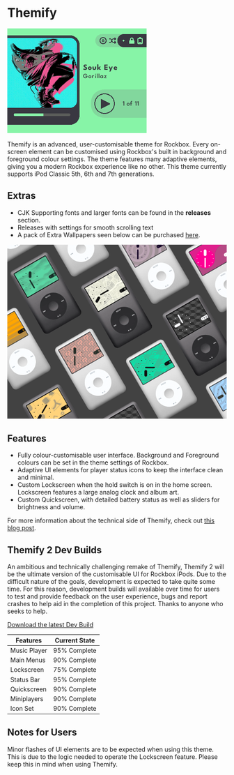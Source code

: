 # Themify

![Themify examples](Images/themify.gif)

Themify is an advanced, user-customisable theme for Rockbox. Every on-screen element can be customised using Rockbox's built in background and foreground colour settings. The theme features many adaptive elements, giving you a modern Rockbox experience like no other. This theme currently supports iPod Classic 5th, 6th and 7th generations.

## Extras

 - CJK Supporting fonts and larger fonts can be found in the **releases** section.  
 - Releases with settings for smooth scrolling text 
 - A pack of Extra Wallpapers seen below can be purchased [here](https://d00k.itch.io/themifywallpaperpack).

![Image of Lockscreen options](Images/Hi-Res/WallpapersStyles.png)

## Features

- Fully colour-customisable user interface. Background and Foreground colours can be set in the theme settings of Rockbox.
- Adaptive UI elements for player status icons to keep the interface clean and minimal. 
- Custom Lockscreen when the hold switch is on in the home screen. Lockscreen features a large analog clock and album art.
- Custom Quickscreen, with detailed battery status as well as sliders for brightness and volume.

For more information about the technical side of Themify, check out [this blog post](https://d00k.net/journal/inside_themify/).

## Themify 2 Dev Builds

An ambitious and technically challenging remake of Themify, Themify 2 will be the ultimate version of the customisable UI for Rockbox iPods. Due to the difficult nature of the goals, development is expected to take quite some time. For this reason, development builds will available over time for users to test and provide feedback on the user experience, bugs and report crashes to help aid in the completion of this project. Thanks to anyone who seeks to help.

[Download the latest Dev Build](https://github.com/D0-0K/themify/releases/tag/v.2.0-dev.2)

| Features | Current State |
| ----------- | -----------|
| Music Player | 95% Complete |
| Main Menus | 90% Complete |
| Lockscreen | 75% Complete |
| Status Bar | 95% Complete |
| Quickscreen | 90% Complete |
| Miniplayers | 90% Complete |
| Icon Set | 90% Complete |

## Notes for Users

Minor flashes of UI elements are to be expected when using this theme. This is due to the logic needed to operate the Lockscreen feature. Please keep this in mind when using Themify.
